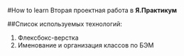 #How to learn
Вторая проектная работа в **Я.Практикум**

##Список используемых технологий:
1. Флексбокс-верстка
2. Именование и организация классов по БЭМ


